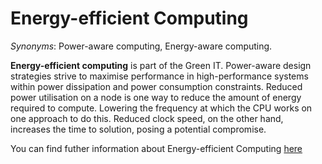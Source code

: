 # Energy-efficient Computing

<!-- (Sustainability) -->

*Synonyms*: Power-aware computing, Energy-aware computing.


**Energy-efficient computing** is part of the Green IT. Power-aware design strategies strive to maximise performance in high-performance systems within power dissipation and power consumption constraints. Reduced power utilisation on a node is one way to reduce the amount of energy required to compute. Lowering the frequency at which the CPU works on one approach to do this. Reduced clock speed, on the other hand, increases the time to solution, posing a potential compromise.

You can find futher information about Energy-efficient Computing [here](../../T3.6/power_aware.md)
